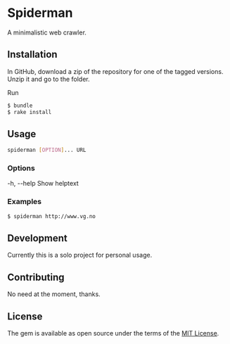 # Spiderman

A minimalistic web crawler.

## Installation

In GitHub, download a zip of the repository for one of the tagged versions.
Unzip it and go to the folder.

Run

```bash
$ bundle
$ rake install
```

## Usage

```bash
spiderman [OPTION]... URL
```

### Options
-h, --help      Show helptext

### Examples
```bash
$ spiderman http://www.vg.no
```

## Development

Currently this is a solo project for personal usage.

## Contributing

No need at the moment, thanks.

## License

The gem is available as open source under the terms of the [MIT License](http://opensource.org/licenses/MIT).

